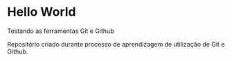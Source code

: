# Hello World
 Testando as ferramentas Git e Github

 Repositório criado durante processo de aprendizagem de utilização de Git e Github.
